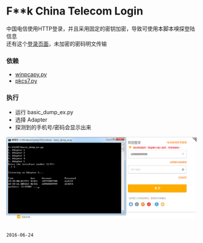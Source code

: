 # F**k China Telecom Login

中国电信使用HTTP登录，并且采用固定的密钥加密，导致可使用本脚本嗅探登陆信息  
还有这个[登录页面](http://ifree.bj.189.cn/)，未加密的密码明文传输  

### 依赖  
* [winpcapy.py](http://www.winpcap.org/)  
* [pkcs7.py](https://github.com/janglin/crypto-pkcs7-example/blob/master/pkcs7.py)  

### 执行  
* 运行 basic_dump_ex.py  
* 选择 Adapter  
* 探测到的手机号/密码会显示出来  

![screen](/screen.gif?raw=true)

                                                                      2016-06-24  
